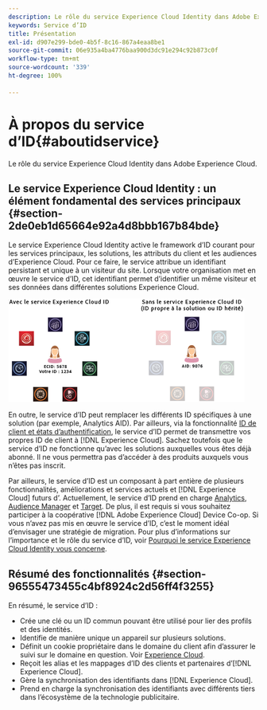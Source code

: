 ```yaml
---
description: Le rôle du service Experience Cloud Identity dans Adobe Experience Cloud.
keywords: Service d’ID
title: Présentation
exl-id: d907e299-bde0-4b5f-8c16-867a4eaa8be1
source-git-commit: 06e935a4ba4776baa900d3dc91e294c92b873c0f
workflow-type: tm+mt
source-wordcount: '339'
ht-degree: 100%

---
```


# À propos du service d’ID{#aboutidservice}

Le rôle du service Experience Cloud Identity dans Adobe Experience Cloud.

<!--
mcvid-functionality.xml
-->

## Le service Experience Cloud Identity : un élément fondamental des services principaux {#section-2de0eb1d65664e92a4d8bbb167b84bde}

Le service Experience Cloud Identity active le framework d’ID courant pour les services principaux, les solutions, les attributs du client et les audiences d’Experience Cloud. Pour ce faire, le service attribue un identifiant persistant et unique à un visiteur du site. Lorsque votre organisation met en œuvre le service d’ID, cet identifiant permet d’identifier un même visiteur et ses données dans différentes solutions Experience Cloud.

![](assets/ecid-new.png)

En outre, le service d’ID peut remplacer les différents ID spécifiques à une solution (par exemple, Analytics AID). Par ailleurs, via la fonctionnalité [ID de client et états d’authentification](../reference/authenticated-state.md), le service d’ID permet de transmettre vos propres ID de client à [!DNL Experience Cloud]. Sachez toutefois que le service d’ID ne fonctionne qu’avec les solutions auxquelles vous êtes déjà abonné. Il ne vous permettra pas d’accéder à des produits auxquels vous n’êtes pas inscrit.

Par ailleurs, le service d’ID est un composant à part entière de plusieurs fonctionnalités, améliorations et services actuels et [!DNL Experience Cloud] futurs d’. Actuellement, le service d’ID prend en charge [Analytics](http://www.adobe.com/fr/marketing-cloud/web-analytics.html), [Audience Manager](http://www.adobe.com/fr/marketing-cloud/data-management-platform.html) et [Target](http://www.adobe.com/fr/marketing-cloud/testing-targeting.html). De plus, il est requis si vous souhaitez participer à la coopérative [!DNL Adobe Experience Cloud] Device Co-op. Si vous n’avez pas mis en œuvre le service d’ID, c’est le moment idéal d’envisager une stratégie de migration. Pour plus d’informations sur l’importance et le rôle du service d’ID, voir [Pourquoi le service Experience Cloud Identity vous concerne](http://blogs.adobe.com/digitalmarketing/analytics/why-new-adobe-marketing-cloud-id-service-should-be-on-your-radar/).

## Résumé des fonctionnalités {#section-96555473455c4bf8924c2d56ff4f3255}

En résumé, le service d’ID :

* Crée une clé ou un ID commun pouvant être utilisé pour lier des profils et des identités.
* Identifie de manière unique un appareil sur plusieurs solutions.
* Définit un cookie propriétaire dans le domaine du client afin d’assurer le suivi sur le domaine en question. Voir [Experience Cloud](../introduction/cookies.md).
* Reçoit les alias et les mappages d’ID des clients et partenaires d’[!DNL Experience Cloud].
* Gère la synchronisation des identifiants dans [!DNL Experience Cloud].
* Prend en charge la synchronisation des identifiants avec différents tiers dans l’écosystème de la technologie publicitaire.
